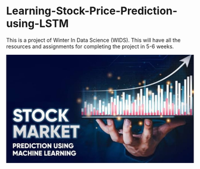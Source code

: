 # Learning-Stock-Price-Prediction-using-LSTM
This is a project of Winter In Data Science (WIDS). This will have all the resources and assignments for completing the project in 5-6 weeks.

![Project Image](https://github.com/22b1055/Learning-Stock-Price-Prediction-using-LSTM/blob/main/Project_image.jpeg)
